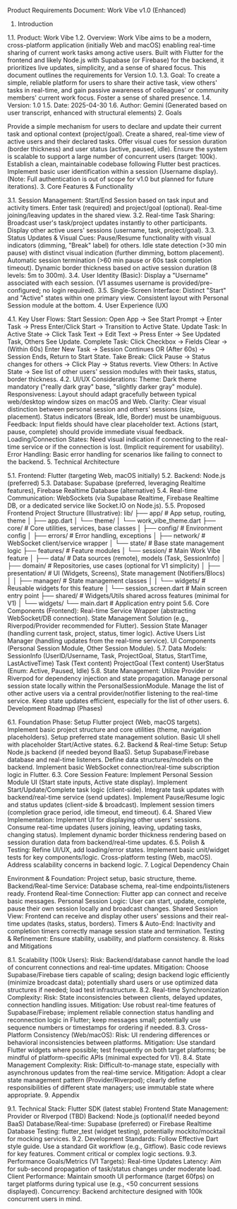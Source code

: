 Product Requirements Document: Work Vibe v1.0 (Enhanced)

1. Introduction

1.1. Product: Work Vibe
1.2. Overview: Work Vibe aims to be a modern, cross-platform application (initially Web and macOS) enabling real-time sharing of current work tasks among active users. Built with Flutter for the frontend and likely Node.js with Supabase (or Firebase) for the backend, it prioritizes live updates, simplicity, and a sense of shared focus. This document outlines the requirements for Version 1.0.
1.3. Goal: To create a simple, reliable platform for users to share their active task, view others' tasks in real-time, and gain passive awareness of colleagues' or community members' current work focus. Foster a sense of shared presence.
1.4. Version: 1.0
1.5. Date: 2025-04-30
1.6. Author: Gemini (Generated based on user transcript, enhanced with structural elements)
2. Goals 

Provide a simple mechanism for users to declare and update their current task and optional context (project/goal).
Create a shared, real-time view of active users and their declared tasks.
Offer visual cues for session duration (border thickness) and user status (active, paused, idle).
Ensure the system is scalable to support a large number of concurrent users (target: 100k).
Establish a clean, maintainable codebase following Flutter best practices.
Implement basic user identification within a session (Username display). (Note: Full authentication is out of scope for v1.0 but planned for future iterations).
3. Core Features & Functionality

3.1. Session Management:
Start/End Session based on task input and activity timers.
Enter task (required) and project/goal (optional).
Real-time joining/leaving updates in the shared view.
3.2. Real-time Task Sharing:
Broadcast user's task/project updates instantly to other participants.
Display other active users' sessions (username, task, project/goal).
3.3. Status Updates & Visual Cues:
Pause/Resume functionality with visual indicators (dimming, "Break" label) for others.
Idle state detection (>30 min pause) with distinct visual indication (further dimming, bottom placement).
Automatic session termination (>60 min pause or 60s task completion timeout).
Dynamic border thickness based on active session duration (8 levels: 5m to 300m).
3.4. User Identity (Basic):
Display a "Username" associated with each session. (V1 assumes username is provided/pre-configured; no login required).
3.5. Single-Screen Interface:
Distinct "Start" and "Active" states within one primary view.
Consistent layout with Personal Session module at the bottom.
4. User Experience (UX)

4.1. Key User Flows:
Start Session: Open App -> See Start Prompt -> Enter Task -> Press Enter/Click Start -> Transition to Active State.
Update Task: In Active State -> Click Task Text -> Edit Text -> Press Enter -> See Updated Task, Others See Update.
Complete Task: Click Checkbox -> Fields Clear -> (Within 60s) Enter New Task -> Session Continues OR (After 60s) -> Session Ends, Return to Start State.
Take Break: Click Pause -> Status changes for others -> Click Play -> Status reverts.
View Others: In Active State -> See list of other users' session modules with their tasks, status, border thickness.
4.2. UI/UX Considerations:
Theme: Dark theme mandatory ("really dark gray" base, "slightly darker gray" module).
Responsiveness: Layout should adapt gracefully between typical web/desktop window sizes on macOS and Web.
Clarity: Clear visual distinction between personal session and others' sessions (size, placement). Status indicators (Break, Idle, Border) must be unambiguous.
Feedback: Input fields should have clear placeholder text. Actions (start, pause, complete) should provide immediate visual feedback.
Loading/Connection States: Need visual indication if connecting to the real-time service or if the connection is lost. (Implicit requirement for usability).
Error Handling: Basic error handling for scenarios like failing to connect to the backend.
5. Technical Architecture

5.1. Frontend: Flutter (targeting Web, macOS initially)
5.2. Backend: Node.js (preferred)
5.3. Database: Supabase (preferred, leveraging Realtime features), Firebase Realtime Database (alternative)
5.4. Real-time Communication: WebSockets (via Supabase Realtime, Firebase Realtime DB, or a dedicated service like Socket.IO on Node.js).
5.5. Proposed Frontend Project Structure (Illustrative):
lib/
├── app/                  # App setup, routing, theme
│   ├── app.dart
│   └── theme/
│       └── work_vibe_theme.dart
├── core/                 # Core utilities, services, base classes
│   ├── config/           # Environment config
│   ├── errors/           # Error handling, exceptions
│   ├── network/          # WebSocket client/service wrapper
│   └── state/            # Base state management logic
├── features/             # Feature modules
│   └── session/          # Main Work Vibe feature
│       ├── data/         # Data sources (remote), models (Task, SessionInfo)
│       ├── domain/       # Repositories, use cases (optional for V1 simplicity)
│       ├── presentation/ # UI (Widgets, Screens), State management (Notifiers/Blocs)
│       │   ├── manager/  # State management classes
│       │   └── widgets/  # Reusable widgets for this feature
│       └── session_screen.dart # Main screen entry point
├── shared/               # Widgets/Utils shared across features (minimal for V1)
│   └── widgets/
└── main.dart             # Application entry point
5.6. Core Components (Frontend):
Real-time Service Wrapper (abstracting WebSocket/DB connection).
State Management Solution (e.g., Riverpod/Provider recommended for Flutter).
Session State Manager (handling current task, project, status, timer logic).
Active Users List Manager (handling updates from the real-time service).
UI Components (Personal Session Module, Other Session Module).
5.7. Data Models:
SessionInfo (UserID/Username, Task, ProjectGoal, Status, StartTime, LastActiveTime)
Task (Text content)
ProjectGoal (Text content)
UserStatus (Enum: Active, Paused, Idle)
5.8. State Management:
Utilize Provider or Riverpod for dependency injection and state propagation.
Manage personal session state locally within the PersonalSessionModule.
Manage the list of other active users via a central provider/notifier listening to the real-time service.
Keep state updates efficient, especially for the list of other users.
6. Development Roadmap (Phases)

6.1. Foundation Phase:
Setup Flutter project (Web, macOS targets).
Implement basic project structure and core utilities (theme, navigation placeholders).
Setup preferred state management solution.
Basic UI shell with placeholder Start/Active states.
6.2. Backend & Real-time Setup:
Setup Node.js backend (if needed beyond BaaS).
Setup Supabase/Firebase database and real-time listeners.
Define data structures/models on the backend.
Implement basic WebSocket connection/real-time subscription logic in Flutter.
6.3. Core Session Feature:
Implement Personal Session Module UI (Start state inputs, Active state display).
Implement Start/Update/Complete task logic (client-side).
Integrate task updates with backend/real-time service (send updates).
Implement Pause/Resume logic and status updates (client-side & broadcast).
Implement session timers (completion grace period, idle timeout, end timeout).
6.4. Shared View Implementation:
Implement UI for displaying other users' sessions.
Consume real-time updates (users joining, leaving, updating tasks, changing status).
Implement dynamic border thickness rendering based on session duration data from backend/real-time updates.
6.5. Polish & Testing:
Refine UI/UX, add loading/error states.
Implement basic unit/widget tests for key components/logic.
Cross-platform testing (Web, macOS).
Address scalability concerns in backend logic.
7. Logical Dependency Chain

Environment & Foundation: Project setup, basic structure, theme.
Backend/Real-time Service: Database schema, real-time endpoints/listeners ready.
Frontend Real-time Connection: Flutter app can connect and receive basic messages.
Personal Session Logic: User can start, update, complete, pause their own session locally and broadcast changes.
Shared Session View: Frontend can receive and display other users' sessions and their real-time updates (tasks, status, borders).
Timers & Auto-End: Inactivity and completion timers correctly manage session state and termination.
Testing & Refinement: Ensure stability, usability, and platform consistency.
8. Risks and Mitigations

8.1. Scalability (100k Users):
Risk: Backend/database cannot handle the load of concurrent connections and real-time updates.
Mitigation: Choose Supabase/Firebase tiers capable of scaling; design backend logic efficiently (minimize broadcast data); potentially shard users or use optimized data structures if needed; load test infrastructure.
8.2. Real-time Synchronization Complexity:
Risk: State inconsistencies between clients, delayed updates, connection handling issues.
Mitigation: Use robust real-time features of Supabase/Firebase; implement reliable connection status handling and reconnection logic in Flutter; keep messages small; potentially use sequence numbers or timestamps for ordering if needed.
8.3. Cross-Platform Consistency (Web/macOS):
Risk: UI rendering differences or behavioral inconsistencies between platforms.
Mitigation: Use standard Flutter widgets where possible; test frequently on both target platforms; be mindful of platform-specific APIs (minimal expected for V1).
8.4. State Management Complexity:
Risk: Difficult-to-manage state, especially with asynchronous updates from the real-time service.
Mitigation: Adopt a clear state management pattern (Provider/Riverpod); clearly define responsibilities of different state managers; use immutable state where appropriate.
9. Appendix

9.1. Technical Stack:
Flutter SDK (latest stable)
Frontend State Management: Provider or Riverpod (TBD)
Backend: Node.js (optional/if needed beyond BaaS)
Database/Real-time: Supabase (preferred) or Firebase Realtime Database
Testing: flutter_test (widget testing), potentially mockito/mocktail for mocking services.
9.2. Development Standards:
Follow Effective Dart style guide.
Use a standard Git workflow (e.g., Gitflow).
Basic code reviews for key features.
Comment critical or complex logic sections.
9.3. Performance Goals/Metrics (V1 Targets):
Real-time Updates Latency: Aim for sub-second propagation of task/status changes under moderate load.
Client Performance: Maintain smooth UI performance (target 60fps) on target platforms during typical use (e.g., <50 concurrent sessions displayed).
Concurrency: Backend architecture designed with 100k concurrent users in mind.
